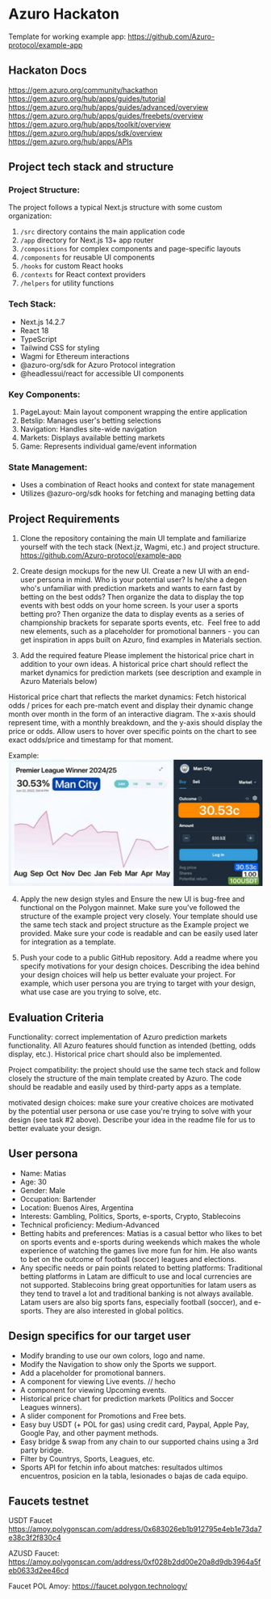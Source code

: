 # Azuro Hackaton

Template for working example app:
https://github.com/Azuro-protocol/example-app

## Hackaton Docs
https://gem.azuro.org/community/hackathon
https://gem.azuro.org/hub/apps/guides/tutorial
https://gem.azuro.org/hub/apps/guides/advanced/overview
https://gem.azuro.org/hub/apps/guides/freebets/overview
https://gem.azuro.org/hub/apps/toolkit/overview
https://gem.azuro.org/hub/apps/sdk/overview
https://gem.azuro.org/hub/apps/APIs

## Project tech stack and structure
### Project Structure:
The project follows a typical Next.js structure with some custom organization:

1. `/src` directory contains the main application code
2. `/app` directory for Next.js 13+ app router
3. `/compositions` for complex components and page-specific layouts
4. `/components` for reusable UI components
5. `/hooks` for custom React hooks
6. `/contexts` for React context providers
7. `/helpers` for utility functions

### Tech Stack:
- Next.js 14.2.7
- React 18
- TypeScript
- Tailwind CSS for styling
- Wagmi for Ethereum interactions
- @azuro-org/sdk for Azuro Protocol integration
- @headlessui/react for accessible UI components

### Key Components:
1. PageLayout: Main layout component wrapping the entire application
2. Betslip: Manages user's betting selections
3. Navigation: Handles site-wide navigation
4. Markets: Displays available betting markets
5. Game: Represents individual game/event information

### State Management:
- Uses a combination of React hooks and context for state management
- Utilizes @azuro-org/sdk hooks for fetching and managing betting data


## Project Requirements
1. Clone the repository containing the main UI template and familiarize yourself with the tech stack (Next.jz, Wagmi, etc.) and project structure.
https://github.com/Azuro-protocol/example-app

2. Create design mockups for the new UI.
Create a new UI with an end-user persona in mind. Who is your potential user? Is he/she a degen who's unfamiliar with prediction markets and wants to earn fast by betting on the best odds? Then organize the data to display the top events with best odds on your home screen. Is your user a sports betting pro? Then organize the data to display events as a series of championship brackets for separate sports events, etc.
‍
Feel free to add new elements, such as a placeholder for promotional banners - you can get inspiration in apps built on Azuro, find examples in Materials section.

3. Add the required feature Please implement the historical price chart in addition to your own ideas.
A historical price chart should reflect the market dynamics for prediction markets (see description and example in Azuro Materials below)

Historical price chart that reflects the market dynamics:
Fetch historical odds / prices for each pre-match event and display their dynamic change month over month in the form of an interactive diagram. The x-axis should represent time, with a monthly breakdown, and the y-axis should display the price or odds. Allow users to hover over specific points on the chart to see exact odds/price and timestamp for that moment.

Example:
![alt text](image-example-chart.png)

4. Apply the new design styles and Ensure the new UI is bug-free and functional on the Polygon mainnet.
Make sure you've followed the structure of the example project very closely.
Your template should use the same tech stack and project structure as the Example project we provided.
Make sure your code is readable and can be easily used later for integration as a template.

5. Push your code to a public GitHub repository.
Add a readme where you specify motivations for your design choices.
Describing the idea behind your design choices will help us better evaluate your project.
For example, which user persona you are trying to target with your design, what use case are you trying to solve, etc.

## Evaluation Criteria
Functionality:
correct implementation of Azuro prediction markets functionality. All Azuro features should function as intended (betting, odds display, etc.). Historical price chart should also be implemented.

Project compatibility:
the project should use the same tech stack and follow closely the structure of the main template created by Azuro. The code should be readable and easily used by third-party apps as a template.

motivated design choices:
make sure your creative choices are motivated by the potential user persona or use case you're trying to solve with your design (see task #2 above). Describe your idea in the readme file for us to better evaluate your design.

## User persona
- Name: Matias
- Age: 30
- Gender: Male
- Occupation: Bartender
- Location: Buenos Aires, Argentina
- Interests: Gambling, Politics, Sports, e-sports, Crypto, Stablecoins
- Technical proficiency: Medium-Advanced
- Betting habits and preferences: Matias is a casual bettor who likes to bet on sports events and e-sports during weekends which makes the whole experience of watching the games live more fun for him. He also wants to bet on the outcome of football (soccer) leagues and elections.
- Any specific needs or pain points related to betting platforms: Traditional betting platforms in Latam are difficult to use and local currencies are not supported. Stablecoins bring great opportunities for latam users as they tend to travel a lot and traditional banking is not always available. Latam users are also big sports fans, especially football (soccer), and e-sports. They are also interested in global politics.

## Design specifics for our target user
- Modify branding to use our own colors, logo and name.
- Modify the Navigation to show only the Sports we support.
- Add a placeholder for promotional banners.
- A component for viewing Live events. // hecho
- A component for viewing Upcoming events.
- Historical price chart for prediction markets (Politics and Soccer Leagues winners).
- A slider component for Promotions and Free bets.
- Easy buy USDT (+ POL for gas) using credit card, Paypal, Apple Pay, Google Pay, and other payment methods.
- Easy bridge & swap from any chain to our supported chains using a 3rd party bridge.
- Filter by Countrys, Sports, Leagues, etc.
- Sports API for fetchin info about matches: resultados ultimos encuentros, posicion en la tabla, lesionades o bajas de cada equipo.

## Faucets testnet
USDT Faucet
https://amoy.polygonscan.com/address/0x683026eb1b912795e4eb1e73da7e38c3f2f830c4

AZUSD Faucet:
https://amoy.polygonscan.com/address/0xf028b2dd00e20a8d9db3964a5feb0633d2ee46cd

Faucet POL Amoy:
https://faucet.polygon.technology/